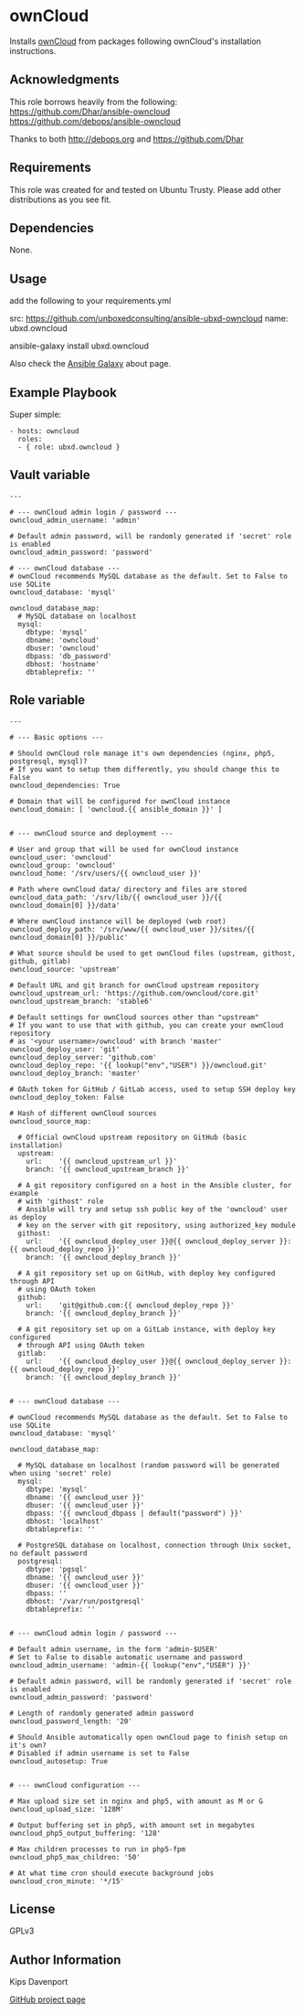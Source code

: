 ownCloud
======

Installs [ownCloud](http://owncloud.org/) from packages following ownCloud's installation instructions.

Acknowledgments
-------------------------

This role borrows heavily from the following:
https://github.com/Dhar/ansible-owncloud
https://github.com/debops/ansible-owncloud

Thanks to both http://debops.org and https://github.com/Dhar

Requirements
-------------------------

This role was created for and tested on Ubuntu Trusty.  Please add other distributions as you see fit.

Dependencies
-------------------------

None.

Usage
-------------------------
  add the following to your requirements.yml

  src: https://github.com/unboxedconsulting/ansible-ubxd-owncloud
  name: ubxd.owncloud

  ansible-galaxy install ubxd.owncloud

Also check the [Ansible Galaxy](https://galaxy.ansibleworks.com/intro) about page.

Example Playbook
-------------------------

Super simple:

    - hosts: owncloud
      roles:
      - { role: ubxd.owncloud }

Vault variable
-------------------------
```
---

# --- ownCloud admin login / password ---
owncloud_admin_username: 'admin'

# Default admin password, will be randomly generated if 'secret' role is enabled
owncloud_admin_password: 'password'

# --- ownCloud database ---
# ownCloud recommends MySQL database as the default. Set to False to use SQLite
owncloud_database: 'mysql'

owncloud_database_map:
  # MySQL database on localhost
  mysql:
    dbtype: 'mysql'
    dbname: 'owncloud'
    dbuser: 'owncloud'
    dbpass: 'db_password'
    dbhost: 'hostname'
    dbtableprefix: ''
```

Role variable
-------------------------
```
---

# --- Basic options ---

# Should ownCloud role manage it's own dependencies (nginx, php5, postgresql, mysql)?
# If you want to setup them differently, you should change this to False
owncloud_dependencies: True

# Domain that will be configured for ownCloud instance
owncloud_domain: [ 'owncloud.{{ ansible_domain }}' ]


# --- ownCloud source and deployment ---

# User and group that will be used for ownCloud instance
owncloud_user: 'owncloud'
owncloud_group: 'owncloud'
owncloud_home: '/srv/users/{{ owncloud_user }}'

# Path where ownCloud data/ directory and files are stored
owncloud_data_path: '/srv/lib/{{ owncloud_user }}/{{ owncloud_domain[0] }}/data'

# Where ownCloud instance will be deployed (web root)
owncloud_deploy_path: '/srv/www/{{ owncloud_user }}/sites/{{ owncloud_domain[0] }}/public'

# What source should be used to get ownCloud files (upstream, githost, github, gitlab)
owncloud_source: 'upstream'

# Default URL and git branch for ownCloud upstream repository
owncloud_upstream_url: 'https://github.com/owncloud/core.git'
owncloud_upstream_branch: 'stable6'

# Default settings for ownCloud sources other than "upstream"
# If you want to use that with github, you can create your ownCloud repository
# as '<your username>/owncloud' with branch 'master'
owncloud_deploy_user: 'git'
owncloud_deploy_server: 'github.com'
owncloud_deploy_repo: '{{ lookup("env","USER") }}/owncloud.git'
owncloud_deploy_branch: 'master'

# OAuth token for GitHub / GitLab access, used to setup SSH deploy key
owncloud_deploy_token: False

# Hash of different ownCloud sources
owncloud_source_map:

  # Official ownCloud upstream repository on GitHub (basic installation)
  upstream:
    url:    '{{ owncloud_upstream_url }}'
    branch: '{{ owncloud_upstream_branch }}'

  # A git repository configured on a host in the Ansible cluster, for example
  # with 'githost' role
  # Ansible will try and setup ssh public key of the 'owncloud' user as deploy
  # key on the server with git repository, using authorized_key module
  githost:
    url:    '{{ owncloud_deploy_user }}@{{ owncloud_deploy_server }}:{{ owncloud_deploy_repo }}'
    branch: '{{ owncloud_deploy_branch }}'

  # A git repository set up on GitHub, with deploy key configured through API
  # using OAuth token
  github:
    url:    'git@github.com:{{ owncloud_deploy_repo }}'
    branch: '{{ owncloud_deploy_branch }}'

  # A git repository set up on a GitLab instance, with deploy key configured
  # through API using OAuth token
  gitlab:
    url:    '{{ owncloud_deploy_user }}@{{ owncloud_deploy_server }}:{{ owncloud_deploy_repo }}'
    branch: '{{ owncloud_deploy_branch }}'


# --- ownCloud database ---

# ownCloud recommends MySQL database as the default. Set to False to use SQLite
owncloud_database: 'mysql'

owncloud_database_map:

  # MySQL database on localhost (random password will be generated when using 'secret' role)
  mysql:
    dbtype: 'mysql'
    dbname: '{{ owncloud_user }}'
    dbuser: '{{ owncloud_user }}'
    dbpass: '{{ owncloud_dbpass | default("password") }}'
    dbhost: 'localhost'
    dbtableprefix: ''

  # PostgreSQL database on localhost, connection through Unix socket, no default password
  postgresql:
    dbtype: 'pgsql'
    dbname: '{{ owncloud_user }}'
    dbuser: '{{ owncloud_user }}'
    dbpass: ''
    dbhost: '/var/run/postgresql'
    dbtableprefix: ''


# --- ownCloud admin login / password ---

# Default admin username, in the form 'admin-$USER'
# Set to False to disable automatic username and password
owncloud_admin_username: 'admin-{{ lookup("env","USER") }}'

# Default admin password, will be randomly generated if 'secret' role is enabled
owncloud_admin_password: 'password'

# Length of randomly generated admin password
owncloud_password_length: '20'

# Should Ansible automatically open ownCloud page to finish setup on it's own?
# Disabled if admin username is set to False
owncloud_autosetup: True


# --- ownCloud configuration ---

# Max upload size set in nginx and php5, with amount as M or G
owncloud_upload_size: '128M'

# Output buffering set in php5, with amount set in megabytes
owncloud_php5_output_buffering: '128'

# Max children processes to run in php5-fpm
owncloud_php5_max_children: '50'

# At what time cron should execute background jobs
owncloud_cron_minute: '*/15'
```

License
-------

GPLv3

Author Information
------------------

Kips Davenport

[GitHub project page](https://github.com/unboxedconsulting/ansible-ubxd-owncloud)
